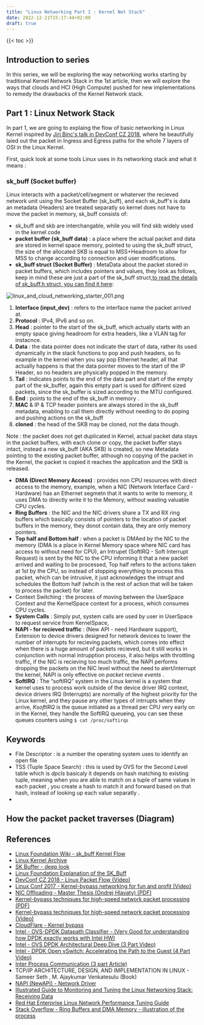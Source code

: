 ```yaml
---
title: "Linux Networking Part 1 : Kernel Net Stack"
date: 2022-12-21T15:17:44+02:00
draft: true
---
```


{{< toc >}}
## Introduction to series
In this series, we will be exploring the way networking works starting by traditional Kernel Network Stack in the 1st article, then we will explore the ways that clouds and HCI (High Compute) pushed for new implementations to remedy the drawbacks of the Kernel Network stack.

## Part 1 : Linux Network Stack
In part 1, we are going to explaing the flow of basic networking in Linux Kernel inspired by [Jiri Binc's talk in DevConf CZ 2018](https://www.youtube.com/watch?v=6Fl1rsxk4JQ), where he beautifully laied out the packet in Ingress and Egress paths for the whole 7 layers of OSI in the Linux Kernel.

First, quick look at some tools Linux uses in its networking stack and what it means : 
### sk_buff (Socket buffer)
Linux interacts with a packet/cell/segment or whaterver the recieved network unit using the Socket Buffer (sk_buff), and each sk_buff's is data an metadata (Headers) are treated separatly so kernel does not have to move the packet in memory, sk_buff consists of: 

- sk_buff and skb are interchangable, while you will find skb widely used in the kernel code
- **packet buffer (sk_buff data)** : a place where the actual packet and data are stored in kernel space memory, pointed to using the sk_buff struct, the size of the allocated SKB is equal to MSS+Headroom to allow for MSS to change according to connection and user modifications.
- **sk_buff struct (Socket Buffer)** :  MetaData about the packet stored in packet buffers, which includes pointers and values, they look as follows, keep in mind these are just a part of the sk_buff struct,[to read the details of sk_buff.h struct, you can find it here](http://lxr.linux.no/linux+v2.6.20/include/linux/skbuff.h#L184): 

![linux_and_cloud_networking_starter_001.png](linux_and_cloud_networking_starter_001.png)
1) **Interface (input_dev)** : refers to the interface name the packet arrived at.
2) **Protocol** : IPv4, IPv6 and so on.
3) **Head** : pointer to the start of the sk_buff, which actually starts with an empty space giving headroom for extra headers,  like a VLAN tag for instacnce.
4) **Data** : the data pointer does not indicate the start of data, rather its used dynamically in the stack functions to pop and push headers, so fo example in the kernel when you say pop Ethernet header, all that actually happens is that the data pointer moves to the start of the IP Header, so no headers are physically popped in the memory.
5) **Tail** : indicates points to the end of the data part and start of the empty part of the sk_buffer, again this empty part is used for diffirent sized packets, since the sk_buffer is sized according to the MTU configured.
6) **End** : points to the end of the sk_buff in memory .
7) **MAC** & IP & TCP header pointers are always stored in the sk_buff metadata, enabling to call them directly without needing to do poping and pushing actions on the sk_buff
8) **cloned** : the head of the SKB may be cloned, not the data though.
           
 Note : the packet does not get duplicated in Kernel, actual packet data stays in the packet buffers, with each clone or copy, the packet buffer stays intact, instead a new sk_buff (AKA SKB) is created, so new Metadata pointing to the existing packet buffer, although no copying of the packet in the Kernel, the packet is copied it reaches the application and the SKB is released.
 
 - **DMA (Direct Memory Access)** : provides non CPU resources with direct access to the memory, example, when a NIC (Network Interface Card - Hardware) has an Ethernet segmetn that it wants to write to memory, it uses DMA to directly write it to the Memory, without wasting valuable CPU cycles.
 - **Ring Buffers** : the NIC and the NIC drivers share a TX and RX ring buffers which basically consists of pointers to the location of packet buffers in the memory, they donot contain data, they are only memory pointers.
 - **Top half and Bottom half** : when a packet is DMAed by the NIC to the memory (DMA is a place in Kernel Memory space where NIC card has access to without need for CPU), an Intrupet (SoftIRQ - Soft Interrupt Request) is sent by the NIC to the CPU informing it that a new packet arrived and waiting to be processed, Top half refers to the actions taken at 1st by the CPU, so instead of stopping everything to process this packet, which can be intrusive, it just acknowledges the intrupt and schedules the Bottom half (whcih is the rest of action that will be taken to process the packet) for later.
 - Context Switching : the process of moving between the UserSpace Context and the KernelSpace context for a process, which consumes CPU cycles.
 - **System Calls** : Simply put, system calls are used by user in UserSpace to request service from KernelSpace, 
 - **NAPI - for recieved traffic**  : (New API - need Hardware support), Extension to device drivers designed for network devices to lower the number of interrupts for recieving packets, which comes into effect when there is a huge amount of packets recieved, but it still works in conjunction with normal intrupption process, it also helps with throttling traffic, if the NIC is recieving too much traffic, the NAPI performs dropping the packets on the NIC level without the need to alert/interrupt the kernel, NAPI is only effective on _packet recieve events_ .
- **SoftIRQ** : The “softIRQ” system in the Linux kernel is a system that kernel uses to process work outside of the device driver IRQ context, device drivers IRQ (Interrupts) are normally of the highest priority for the Linux kernel, and they pause any other types of intrrupts when they arrive, _KsoftIRQ_ is the queue initiated as a thread per CPU very early on in the Kernel, they handle the SoftIRQ queueing, you can see these queues counters using `$ cat /proc/softirqs `

## Keywords
- File Descriptor : is a number the operating system uses to identify an open file 
- TSS (Tuple Space Search) : this is used by OVS for the Second Level table which is _dpcls_ basicaly it depends on hash matching to existing tuple, meaning when you are able to match on a tuple of same values in each packet , you create a hash to match it and forward based on that hash, instead of looking up each value separatly .
- 
## How the packet packet traverses (Diagram)

## References
- [Linux Foundation Wiki - sk_buff Kernel Flow](https://wiki.linuxfoundation.org/networking/kernel_flow?s[]=network&s[]=stack)
- [Linux Kernel Archive ](https://www.kernel.org)
- [SK Buffer - deep look ](https://docs.kernel.org/networking/skbuff.html)
- [Linux Foundation Explanation of the SK_Buff](https://wiki.linuxfoundation.org/networking/sk_buff)
- [DevConf CZ 2018 - Linux Packet Flow (Video)](https://www.youtube.com/watch?v=6Fl1rsxk4JQ)
- [Linux Conf 2017 - Kernel-bypass networking for fun and profit (Video)](https://www.youtube.com/watch?v=noqSZorzooc&list=WL&index=88)
- [NIC Offloading - Master Thesis (Ondrej Hlavaty) (PDF)](https://dspace.cuni.cz/bitstream/handle/20.500.11956/99083/120298453.pdf?sequence=1&isAllowed=y)
- [Kernel-bypass techniques for high-speed network packet processing (PDF)](https://www.cse.iitb.ac.in/~mythili/os/anno_slides/network_stack_kernel_bypass_slides.pdf)
- [Kernel-bypass techniques for high-speed network packet processing (Video)](https://www.youtube.com/watch?v=MpjlWt7fvrw&list=WL&index=85)
- [CloudFlare - Kernel bypass](https://blog.cloudflare.com/kernel-bypass/)
- [Intel - OVS-DPDK Datapath Classifier - (Very Good for understanding how DPDK exactly works with Intel HW)](https://www.intel.com/content/www/us/en/developer/articles/technical/ovs-dpdk-datapath-classifier.html) 
- [Intel - OVS DPDK Architectural Deep Dive (3 Part Video)](https://networkbuilders.intel.com/university/course/open-vswitch-with-dpdk-architectural-deep-dive) 
- [Intel - DPDK Open vSwitch: Accelerating the Path to the Guest (4 Part Video)](https://networkbuilders.intel.com/university/course/dpdk-open-vswitch-accelerating-the-path-to-the-guest)
- [Inter Process Communication (3 part Article)](https://opensource.com/article/19/4/interprocess-communication-linux-storage)
- TCP/IP ARCHITECTURE, DESIGN, AND IMPLEMENTATION IN LINUX - Sameer Seth , M. Ajaykumar Venkatesulu (Book)
- [NAPI (NewAPI) - Network Driver](https://wiki.linuxfoundation.org/networking/napi)
- [Illustrated Guide to Monitoring and Tuning the Linux Networking Stack: Receiving Data](https://blog.packagecloud.io/illustrated-guide-monitoring-tuning-linux-networking-stack-receiving-data/)
- [Red Hat Enterprise Linux Network Performance Tuning Guide](https://access.redhat.com/sites/default/files/attachments/20150325_network_performance_tuning.pdf)
- [Stack Overflow - Ring Buffers and DMA Memory - illustration of the process ](https://stackoverflow.com/a/59491902/20268697)